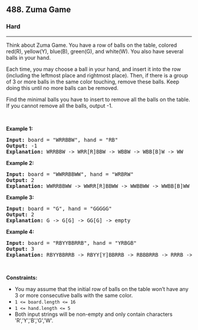 <h2>488. Zuma Game</h2><h3>Hard</h3><hr><div><p>Think about Zuma Game. You have a row of balls on the table, colored red(R), yellow(Y), blue(B), green(G), and white(W). You also have several balls in your hand.</p>

<p>Each time, you may choose a ball in your hand, and insert it into the row (including the leftmost place and rightmost place). Then, if there is a group of 3 or more balls in the same color touching, remove these balls. Keep doing this until no more balls can be removed.</p>

<p>Find the minimal balls you have to insert to remove all the balls on the table. If you cannot remove all the balls, output -1.</p>

<p>&nbsp;</p>
<p><strong>Example 1:</strong></p>

<pre><strong>Input:</strong> board = "WRRBBW", hand = "RB"
<strong>Output:</strong> -1
<strong>Explanation:</strong> WRRBBW -&gt; WRR[R]BBW -&gt; WBBW -&gt; WBB[B]W -&gt; WW
</pre>

<p><strong>Example 2:</strong></p>

<pre><strong>Input:</strong> board = "WWRRBBWW", hand = "WRBRW"
<strong>Output:</strong> 2
<strong>Explanation:</strong> WWRRBBWW -&gt; WWRR[R]BBWW -&gt; WWBBWW -&gt; WWBB[B]WW -&gt; WWWW -&gt; empty
</pre>

<p><strong>Example 3:</strong></p>

<pre><strong>Input:</strong> board = "G", hand = "GGGGG"
<strong>Output:</strong> 2
<strong>Explanation:</strong> G -&gt; G[G] -&gt; GG[G] -&gt; empty 
</pre>

<p><strong>Example 4:</strong></p>

<pre><strong>Input:</strong> board = "RBYYBBRRB", hand = "YRBGB"
<strong>Output:</strong> 3
<strong>Explanation:</strong> RBYYBBRRB -&gt; RBYY[Y]BBRRB -&gt; RBBBRRB -&gt; RRRB -&gt; B -&gt; B[B] -&gt; BB[B] -&gt; empty 
</pre>

<p>&nbsp;</p>
<p><strong>Constraints:</strong></p>

<ul>
	<li>You may assume that the initial row of balls on the table won’t have any 3 or more consecutive balls with the same color.</li>
	<li><code>1 &lt;= board.length &lt;= 16</code></li>
	<li><code>1 &lt;= hand.length &lt;= 5</code></li>
	<li>Both input strings will be non-empty and only contain characters 'R','Y','B','G','W'.</li>
</ul>
</div>